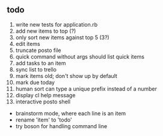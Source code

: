 todo
----

1. write new tests for application.rb
2. add new items to top (?)
3. only sort new items against top 5 (3?)
4. edit items
5. truncate posto file
6. quick command without args should list quick items
7. add tasks to an item
8. sync list to trello
9. mark items old; don't show up by default
10. mark due today
11. human sort can type a unique prefix instead of a number
12. display cl help message
13. interactive posto shell
* brainstorm mode, where each line is an item
* rename 'item' to 'todo'
* try boson for handling command line
